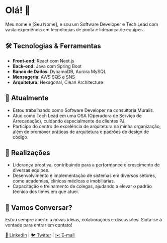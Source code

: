 # Olá! 👋

Meu nome é [Seu Nome], e sou um Software Developer e Tech Lead com vasta experiência em tecnologias de ponta e liderança de equipes.

## 🛠️ Tecnologias & Ferramentas
- **Front-end**: React com Next.js
- **Back-end**: Java com Spring Boot
- **Banco de Dados**: DynamoDB, Aurora MySQL
- **Mensageria**: AWS SQS e SNS
- **Arquitetura**: Hexagonal, Clean Architecture

## 🌱 Atualmente
- Estou trabalhando como Software Developer na consultoria Muralis.
- Atuo como Tech Lead em uma OSA (Operadora de Serviço de Arrecadação), cuidando especialmente de clientes PJ.
- Participo do centro de excelência de arquitetura na minha organização, além de promover práticas de arquitetura e padrões de design de código.

## 🌟 Realizações
- Liderança proativa, contribuindo para a performance e crescimento de diversas equipes.
- Desenvolvimento e implementação de sistemas em diversos setores, como academias, clínicas médicas e imobiliárias.
- Capacitação e treinamento de colegas, ajudando a elevar o padrão técnico dos times em que atuei.

## 💬 Vamos Conversar?
Estou sempre aberto a novas ideias, colaborações e discussões. Sinta-se à vontade para entrar em contato!

[🔗 LinkedIn](https://www.linkedin.com/in/pablowinck/) | [🐦 Twitter](https://twitter.com/dev_winter) | [✉️ E-mail](mailto:contato@pablowinter.com.br)
